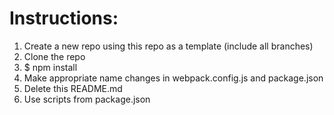 # Instructions:

1. Create a new repo using this repo as a template (include all branches)
2. Clone the repo
3. $ npm install
4. Make appropriate name changes in webpack.config.js and package.json
5. Delete this README.md
6. Use scripts from package.json
